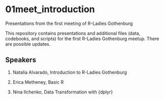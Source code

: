 # 01meet_introduction
Presentations from the first meeting of R-Ladies Gothenburg

This repository contains presentations and additional files (data, codebooks, and scripts) for the first R-Ladies Gothenburg meetup. There are possible updates.

## Speakers

1. Natalia Alvarado, Introduction to R-Ladies Gothenburg

2. Erica Metheney, Basic R

3. Nina Ilchenko, Data Transformation with {dplyr}
